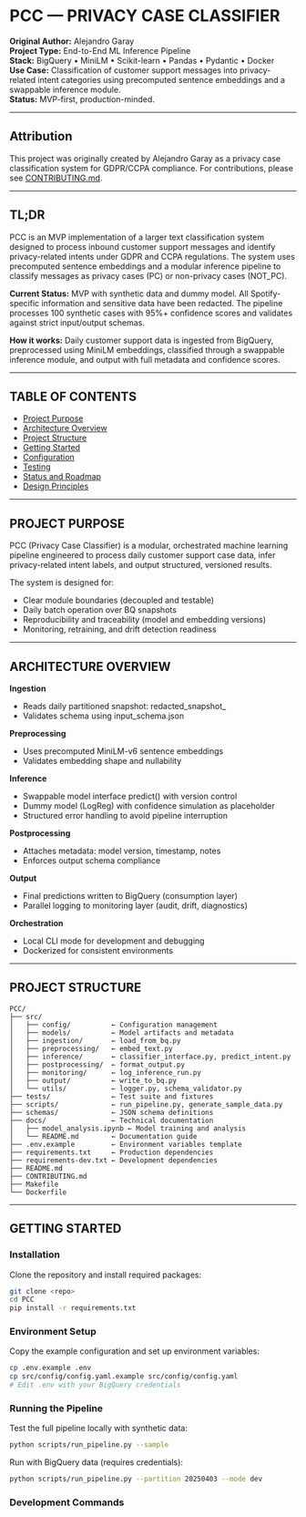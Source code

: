 # PCC — PRIVACY CASE CLASSIFIER

**Original Author:** Alejandro Garay  
**Project Type:** End-to-End ML Inference Pipeline  
**Stack:** BigQuery • MiniLM • Scikit-learn • Pandas • Pydantic • Docker  
**Use Case:** Classification of customer support messages into privacy-related intent categories using precomputed sentence embeddings and a swappable inference module.  
**Status:** MVP-first, production-minded.

---

## Attribution

This project was originally created by Alejandro Garay as a privacy case classification system for GDPR/CCPA compliance. For contributions, please see [CONTRIBUTING.md](CONTRIBUTING.md).

---

## TL;DR

PCC is an MVP implementation of a larger text classification system designed to process inbound customer support messages and identify privacy-related intents under GDPR and CCPA regulations. The system uses precomputed sentence embeddings and a modular inference pipeline to classify messages as privacy cases (PC) or non-privacy cases (NOT_PC).

**Current Status:** MVP with synthetic data and dummy model. All Spotify-specific information and sensitive data have been redacted. The pipeline processes 100 synthetic cases with 95%+ confidence scores and validates against strict input/output schemas.

**How it works:** Daily customer support data is ingested from BigQuery, preprocessed using MiniLM embeddings, classified through a swappable inference module, and output with full metadata and confidence scores.

---

## TABLE OF CONTENTS

* [Project Purpose](#project-purpose)
* [Architecture Overview](#architecture-overview)
* [Project Structure](#project-structure)
* [Getting Started](#getting-started)
* [Configuration](#configuration)
* [Testing](#testing)
* [Status and Roadmap](#status-and-roadmap)
* [Design Principles](#design-principles)

---

## PROJECT PURPOSE

PCC (Privacy Case Classifier) is a modular, orchestrated machine learning pipeline engineered to process daily customer support case data, infer privacy-related intent labels, and output structured, versioned results.

The system is designed for:
* Clear module boundaries (decoupled and testable)
* Daily batch operation over BQ snapshots
* Reproducibility and traceability (model and embedding versions)
* Monitoring, retraining, and drift detection readiness

---

## ARCHITECTURE OVERVIEW

**Ingestion**
* Reads daily partitioned snapshot: redacted_snapshot_<yyyymmdd>
* Validates schema using input_schema.json

**Preprocessing**
* Uses precomputed MiniLM-v6 sentence embeddings
* Validates embedding shape and nullability

**Inference**
* Swappable model interface predict() with version control
* Dummy model (LogReg) with confidence simulation as placeholder
* Structured error handling to avoid pipeline interruption

**Postprocessing**
* Attaches metadata: model version, timestamp, notes
* Enforces output schema compliance

**Output**
* Final predictions written to BigQuery (consumption layer)
* Parallel logging to monitoring layer (audit, drift, diagnostics)

**Orchestration**
* Local CLI mode for development and debugging
* Dockerized for consistent environments

---

## PROJECT STRUCTURE

```
PCC/
├── src/
│   ├── config/          ← Configuration management
│   ├── models/          ← Model artifacts and metadata
│   ├── ingestion/       ← load_from_bq.py
│   ├── preprocessing/   ← embed_text.py
│   ├── inference/       ← classifier_interface.py, predict_intent.py
│   ├── postprocessing/  ← format_output.py
│   ├── monitoring/      ← log_inference_run.py
│   ├── output/          ← write_to_bq.py
│   └── utils/           ← logger.py, schema_validator.py
├── tests/               ← Test suite and fixtures
├── scripts/             ← run_pipeline.py, generate_sample_data.py
├── schemas/             ← JSON schema definitions
├── docs/                ← Technical documentation
│   ├── model_analysis.ipynb ← Model training and analysis
│   └── README.md        ← Documentation guide
├── .env.example         ← Environment variables template
├── requirements.txt     ← Production dependencies
├── requirements-dev.txt ← Development dependencies
├── README.md
├── CONTRIBUTING.md
├── Makefile
└── Dockerfile
```

---

## GETTING STARTED

### Installation

Clone the repository and install required packages:

```bash
git clone <repo>
cd PCC
pip install -r requirements.txt
```

### Environment Setup

Copy the example configuration and set up environment variables:

```bash
cp .env.example .env
cp src/config/config.yaml.example src/config/config.yaml
# Edit .env with your BigQuery credentials
```

### Running the Pipeline

Test the full pipeline locally with synthetic data:

```bash
python scripts/run_pipeline.py --sample
```

Run with BigQuery data (requires credentials):

```bash
python scripts/run_pipeline.py --partition 20250403 --mode dev
```

### Development Commands

```